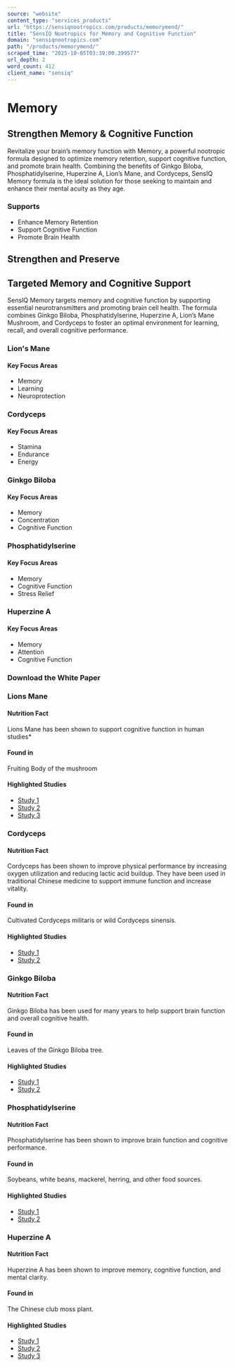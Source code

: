 ```yaml
---
source: "website"
content_type: "services_products"
url: "https://sensiqnootropics.com/products/memorymend/"
title: "SensIQ Nootropics for Memory and Cognitive Function"
domain: "sensiqnootropics.com"
path: "/products/memorymend/"
scraped_time: "2025-10-05T03:39:00.399577"
url_depth: 2
word_count: 412
client_name: "sensiq"
---
```


# Memory

## Strengthen Memory & Cognitive Function

Revitalize your brain’s memory function with Memory, a powerful nootropic formula designed to optimize memory retention, support cognitive function, and promote brain health. Combining the benefits of Ginkgo Biloba, Phosphatidylserine, Huperzine A, Lion’s Mane, and Cordyceps, SensIQ Memory formula is the ideal solution for those seeking to maintain and enhance their mental acuity as they age.

### Supports

*   Enhance Memory Retention
*   Support Cognitive Function
*   Promote Brain Health

## Strengthen and Preserve

## Targeted Memory and Cognitive Support

SensIQ Memory targets memory and cognitive function by supporting essential neurotransmitters and promoting brain cell health. The formula combines Ginkgo Biloba, Phosphatidylserine, Huperzine A, Lion’s Mane Mushroom, and Cordyceps to foster an optimal environment for learning, recall, and overall cognitive performance.

### Lion's Mane

#### Key Focus Areas

*   Memory
*   Learning
*   Neuroprotection

### Cordyceps

#### Key Focus Areas

*   Stamina
*   Endurance
*   Energy

### Ginkgo Biloba

#### Key Focus Areas

*   Memory
*   Concentration
*   Cognitive Function

### Phosphatidylserine

#### Key Focus Areas

*   Memory
*   Cognitive Function
*   Stress Relief

### Huperzine A

#### Key Focus Areas

*   Memory
*   Attention
*   Cognitive Function

### Download the White Paper

### Lions Mane

#### Nutrition Fact

Lions Mane has been shown to support cognitive function in human studies*

#### Found in

Fruiting Body of the mushroom

#### Highlighted Studies

*   [Study 1](https://pubmed.ncbi.nlm.nih.gov/20834180/)
*   [Study 2](https://pubmed.ncbi.nlm.nih.gov/18844328/)
*   [Study 3](https://pubmed.ncbi.nlm.nih.gov/24266378/)

### Cordyceps

#### Nutrition Fact

Cordyceps has been shown to improve physical performance by increasing oxygen utilization and reducing lactic acid buildup. They have been used in traditional Chinese medicine to support immune function and increase vitality.

#### Found in

Cultivated Cordyceps militaris or wild Cordyceps sinensis.

#### Highlighted Studies

*   [Study 1](https://www.ncbi.nlm.nih.gov/pmc/articles/PMC3110835/)
*   [Study 2](https://www.ncbi.nlm.nih.gov/pmc/articles/PMC8875674/)

### Ginkgo Biloba

#### Nutrition Fact

Ginkgo Biloba has been used for many years to help support brain function and overall cognitive health.

#### Found in

Leaves of the Ginkgo Biloba tree.

#### Highlighted Studies

*   [Study 1](https://pubmed.ncbi.nlm.nih.gov/21061003/)
*   [Study 2](https://pubmed.ncbi.nlm.nih.gov/24729246/)

### Phosphatidylserine

#### Nutrition Fact

Phosphatidylserine has been shown to improve brain function and cognitive performance.

#### Found in

Soybeans, white beans, mackerel, herring, and other food sources.

#### Highlighted Studies

*   [Study 1](https://www.ncbi.nlm.nih.gov/pmc/articles/PMC3665496/)
*   [Study 2](https://pubmed.ncbi.nlm.nih.gov/25933483/)

### Huperzine A

#### Nutrition Fact

Huperzine A has been shown to improve memory, cognitive function, and mental clarity.

#### Found in

The Chinese club moss plant.

#### Highlighted Studies

*   [Study 1](https://pubmed.ncbi.nlm.nih.gov/17257593/)
*   [Study 2](https://www.ncbi.nlm.nih.gov/pmc/articles/PMC3930088/)
*   [Study 3](https://pubmed.ncbi.nlm.nih.gov/30381663/)